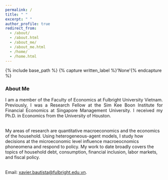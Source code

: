 ```yaml
---
permalink: /
title: " "
excerpt: " "
author_profile: true
redirect_from: 
  - /about/
  - /about.html
  - /about_me/
  - /about_me.html
  - /home/
  - /home.html
---
```


{% include base_path %}
{% capture written_label %}'None'{% endcapture %}

### About Me

<p style='text-align: justify;'>
I am a member of the Faculty of Economics at Fulbright University Vietnam. Previously, I was a Research Fellow at the Sim Kee Boon Institute for Financial Economics at Singapore Management University. I received my Ph.D. in Economics from the University of Houston. 
<br>
<br>

My areas of research are quantitative macroeconomics and the economics of the household. Using heterogeneous-agent models, I study how decisions at the microeconomic level influence macroeocnomics phoneomena and respond to policy. My work to date broadly covers the topics of household debt, consumption, financial inclusion, labor markets, and fiscal policy.
<br>
<br>

Email: <a href="mailto:xavier.bautista@fulbright.edu.vn">xavier.bautista@fulbright.edu.vn</a>.
</p>